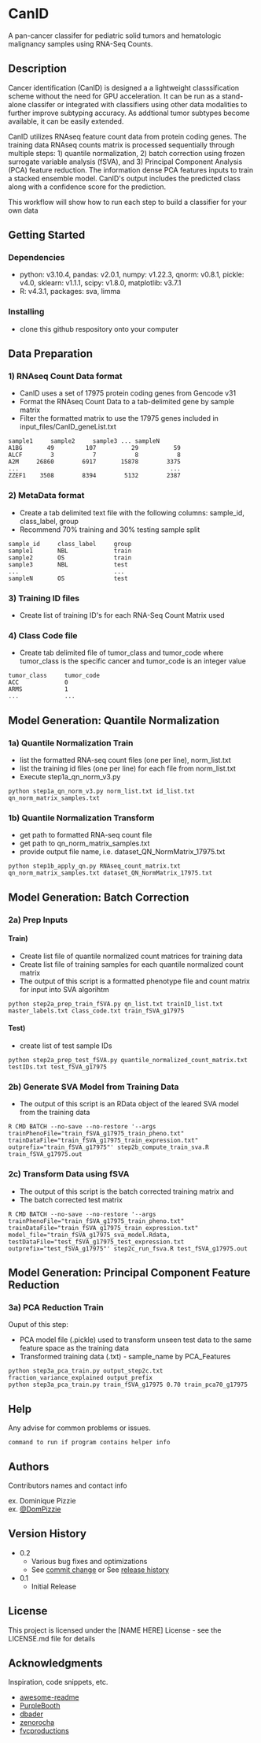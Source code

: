 # CanID
A pan-cancer classifer for pediatric solid tumors and hematologic malignancy samples using RNA-Seq Counts.

## Description

Cancer identification (CanID) is designed a a lightweight classsification scheme without the need for GPU acceleration.  It can be run as a stand-alone classifer or integrated with classifiers using other data modalities to further improve subtyping accuracy.  As addtional tumor subtypes become available, it can be easily extended.

CanID utilizes RNAseq feature count data from protein coding genes.  The training data RNAseq counts matrix is processed sequentially through multiple steps: 1) quantile normalization, 2) batch correction using frozen surrogate variable analysis (fSVA), and 3) Principal Component Analysis (PCA) feature reduction.  The information dense PCA features inputs to train a stacked ensemble model.  CanID's output includes the predicted class along with a confidence score for the prediction.

This workflow will show how to run each step to build a classifier for your own data

## Getting Started

### Dependencies

* python: v3.10.4,  pandas: v2.0.1, numpy: v1.22.3, qnorm: v0.8.1, pickle: v4.0, sklearn: v1.1.1, scipy: v1.8.0, matplotlib: v3.7.1
* R: v4.3.1, packages: sva, limma

### Installing

* clone this github respository onto your computer

## Data Preparation
### 1) RNAseq Count Data format

* CanID uses a set of 17975 protein coding genes from Gencode v31
* Format the RNAseq Count Data to a tab-delimited gene by sample matrix
* Filter the formatted matrix to use the 17975 genes included in input_files/CanID_geneList.txt

```
sample1     sample2     sample3 ... sampleN
A1BG       49         107          29          59
ALCF        3           7           8           8
A2M     26860        6917       15878        3375
...                                           ...
ZZEF1    3508        8394        5132        2387
```

### 2) MetaData format

* Create a tab delimited text file with the following columns: sample_id, class_label, group
* Recommend 70% training and 30% testing sample split
```
sample_id     class_label     group
sample1       NBL             train
sample2       OS              train
sample3       NBL             test
...                           ...
sampleN       OS              test
```

### 3) Training ID files

* Create list of training ID's for each RNA-Seq Count Matrix used

### 4) Class Code file
* Create tab delimited file of tumor_class and tumor_code where tumor_class is the specific cancer and tumor_code is an integer value
```
tumor_class     tumor_code
ACC             0
ARMS            1
...             ...
``` 

## Model Generation: Quantile Normalization
### 1a) Quantile Normalization Train

* list the formatted RNA-seq count files (one per line), norm_list.txt
* list the training id files (one per line) for each file from norm_list.txt
* Execute step1a_qn_norm_v3.py
```
python step1a_qn_norm_v3.py norm_list.txt id_list.txt qn_norm_matrix_samples.txt
``` 

### 1b) Quantile Normalization Transform

* get path to formatted RNA-seq count file
* get path to qn_norm_matrix_samples.txt
* provide output file name, i.e. dataset_QN_NormMatrix_17975.txt
```
python step1b_apply_qn.py RNAseq_count_matrix.txt qn_norm_matrix_samples.txt dataset_QN_NormMatrix_17975.txt
```
## Model Generation: Batch Correction
### 2a) Prep Inputs
#### Train)
* Create list file of quantile normalized count matrices for training data
* Create list file of training samples for each quantile normalized count matrix
* The output of this script is a formatted phenotype file and count matrix for input into SVA algorihtm
```
python step2a_prep_train_fSVA.py qn_list.txt trainID_list.txt master_labels.txt class_code.txt train_fSVA_g17975
```
#### Test)
* create list of test sample IDs
```
python step2a_prep_test_fSVA.py quantile_normalized_count_matrix.txt testIDs.txt test_fSVA_g17975
```
### 2b) Generate SVA Model from Training Data
* The output of this script is an RData object of the leared SVA model from the training data 
```
R CMD BATCH --no-save --no-restore '--args trainPhenoFile="train_fSVA_g17975_train_pheno.txt" trainDataFile="train_fSVA_g17975_train_expression.txt" outprefix="train_fSVA_g17975"' step2b_compute_train_sva.R train_fSVA_g17975.out
```

### 2c) Transform Data using fSVA
* The output of this script is the batch corrected training matrix and
* The batch corrected test matrix
```
R CMD BATCH --no-save --no-restore '--args trainPhenoFile="train_fSVA_g17975_train_pheno.txt" trainDataFile="train_fSVA_g17975_train_expression.txt" model_file="train_fSVA_g17975_sva_model.Rdata, testDataFile="test_fSVA_g17975_test_expression.txt outprefix="test_fSVA_g17975"' step2c_run_fsva.R test_fSVA_g17975.out
```

## Model Generation: Principal Component Feature Reduction
### 3a) PCA Reduction Train
Ouput of this step:
* PCA model file (.pickle) used to transform unseen test data to the same feature space as the training data
* Transformed training data (.txt) - sample_name by PCA_Features
```
python step3a_pca_train.py output_step2c.txt fraction_variance_explained output_prefix
python step3a_pca_train.py train_fSVA_g17975 0.70 train_pca70_g17975
```




## Help

Any advise for common problems or issues.
```
command to run if program contains helper info
```

## Authors

Contributors names and contact info

ex. Dominique Pizzie  
ex. [@DomPizzie](https://twitter.com/dompizzie)

## Version History

* 0.2
    * Various bug fixes and optimizations
    * See [commit change]() or See [release history]()
* 0.1
    * Initial Release

## License

This project is licensed under the [NAME HERE] License - see the LICENSE.md file for details

## Acknowledgments

Inspiration, code snippets, etc.
* [awesome-readme](https://github.com/matiassingers/awesome-readme)
* [PurpleBooth](https://gist.github.com/PurpleBooth/109311bb0361f32d87a2)
* [dbader](https://github.com/dbader/readme-template)
* [zenorocha](https://gist.github.com/zenorocha/4526327)
* [fvcproductions](https://gist.github.com/fvcproductions/1bfc2d4aecb01a834b46)
